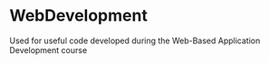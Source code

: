 # WebDevelopment
Used for useful code developed during the Web-Based Application Development course
